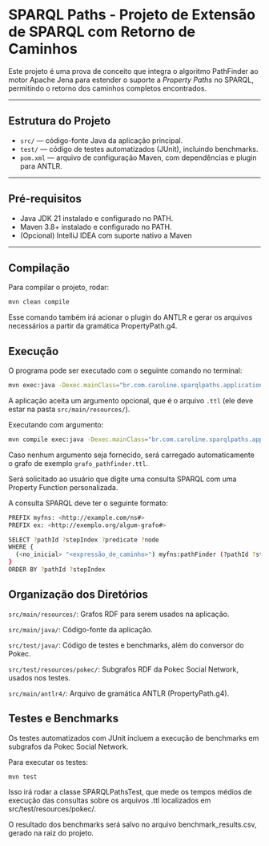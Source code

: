 # SPARQL Paths - Projeto de Extensão de SPARQL com Retorno de Caminhos

Este projeto é uma prova de conceito que integra o algoritmo PathFinder ao motor Apache Jena para estender o suporte a *Property Paths* no SPARQL, permitindo o retorno dos caminhos completos encontrados.

---

## Estrutura do Projeto

- `src/` — código-fonte Java da aplicação principal.
- `test/` — código de testes automatizados (JUnit), incluindo benchmarks.
- `pom.xml` — arquivo de configuração Maven, com dependências e plugin para ANTLR.

---

## Pré-requisitos

- Java JDK 21 instalado e configurado no PATH.
- Maven 3.8+ instalado e configurado no PATH.
- (Opcional) IntelliJ IDEA com suporte nativo a Maven

---

## Compilação

Para compilar o projeto, rodar:

```bash
mvn clean compile
```

Esse comando também irá acionar o plugin do ANTLR e gerar os arquivos necessários a partir da gramática PropertyPath.g4.

## Execução

O programa pode ser executado com o seguinte comando no terminal:

```bash
mvn exec:java -Dexec.mainClass="br.com.caroline.sparqlpaths.application.Main"
```

A aplicação aceita um argumento opcional, que é o arquivo `.ttl` (ele deve estar na pasta `src/main/resources/`).

Executando com argumento:

```bash
mvn compile exec:java -Dexec.mainClass="br.com.caroline.sparqlpaths.application.Main" -Dexec.args="grafo.ttl"
```

Caso nenhum argumento seja fornecido, será carregado automaticamente o grafo de exemplo `grafo_pathfinder.ttl`.

Será solicitado ao usuário que digite uma consulta SPARQL com uma Property Function personalizada.

A consulta SPARQL deve ter o seguinte formato:

```bash
PREFIX myfns: <http://example.com/ns#>
PREFIX ex: <http://exemplo.org/algum-grafo#>

SELECT ?pathId ?stepIndex ?predicate ?node
WHERE {
  (<no_inicial> "<expressão_de_caminho>") myfns:pathFinder (?pathId ?stepIndex ?predicate ?node) .
}
ORDER BY ?pathId ?stepIndex
```

## Organização dos Diretórios

`src/main/resources/`: Grafos RDF para serem usados na aplicação.

`src/main/java/`: Código-fonte da aplicação.

`src/test/java/`: Código de testes e benchmarks, além do conversor do Pokec.

`src/test/resources/pokec/`: Subgrafos RDF da Pokec Social Network, usados nos testes.

`src/main/antlr4/`: Arquivo de gramática ANTLR (PropertyPath.g4).

## Testes e Benchmarks

Os testes automatizados com JUnit incluem a execução de benchmarks em subgrafos da Pokec Social Network.

Para executar os testes:

```bash
mvn test
```

Isso irá rodar a classe SPARQLPathsTest, que mede os tempos médios de execução das consultas sobre os arquivos .ttl localizados em src/test/resources/pokec/.

O resultado dos benchmarks será salvo no arquivo benchmark_results.csv, gerado na raiz do projeto.
